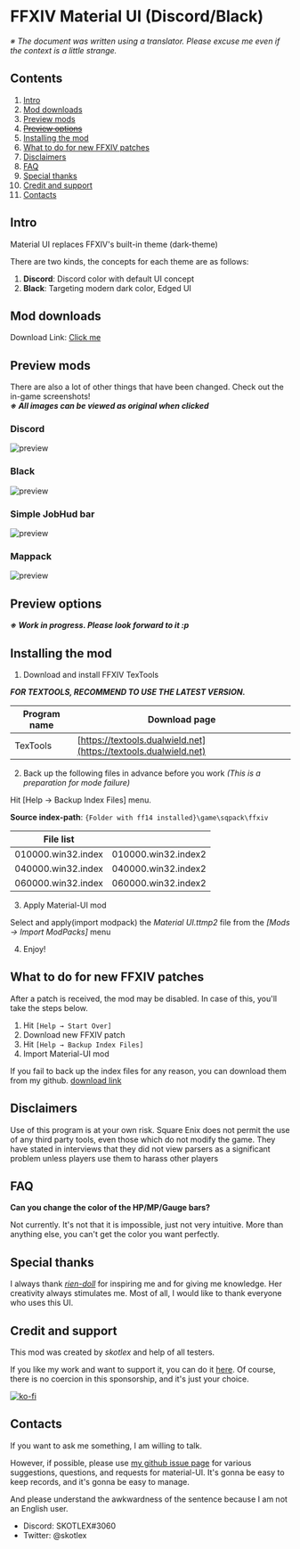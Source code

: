 # FFXIV Material UI (Discord/Black)

*※ The document was written using a translator. Please excuse me even if the context is a little strange.*

## Contents

1. [Intro](#intro)  
2. [Mod downloads](#mod-downloads)  
3. [Preview mods](#preview-mods)  
4. <s>[Preview options](#preview-options)</s>
5. [Installing the mod](#installing-the-mod)  
6. [What to do for new FFXIV patches](#what-to-do-for-new-ffxiv-patches)  
7. [Disclaimers](#disclaimers)  
8. [FAQ](#faq)  
9. [Special thanks](#special-thanks)  
10. [Credit and support](#credit-and-support)  
11. [Contacts](#contacts)


## Intro

Material UI replaces FFXIV's built-in theme (dark-theme)

There are two kinds, the concepts for each theme are as follows:

1. **Discord**: Discord color with default UI concept
2. **Black**: Targeting modern dark color, Edged UI

## Mod downloads

Download Link: [Click me](https://github.com/skotlex/ffxiv-material-ui/releases)

## Preview mods

There are also a lot of other things that have been changed. Check out the in-game screenshots!  
<b><i>※ All images can be viewed as original when clicked</i></b>

### Discord
![preview](https://github.com/skotlex/ffxiv-material-ui/blob/master/ModPacks/Resources/Preview/preview(discord).png)

### Black
![preview](https://github.com/skotlex/ffxiv-material-ui/blob/master/ModPacks/Resources/Preview/preview(black).png)

### Simple JobHud bar
![preview](https://github.com/skotlex/ffxiv-material-ui/blob/master/ModPacks/Resources/Preview/jobhud.png)

### Mappack
![preview](https://github.com/skotlex/ffxiv-material-ui/blob/master/ModPacks/Resources/Preview/mappack.png)

## Preview options

<b><i>※ Work in progress. Please look forward to it :p</i></b>

## Installing the mod

1. Download and install FFXIV TexTools

***FOR TEXTOOLS, RECOMMEND TO USE THE LATEST VERSION.***

| Program name  | Download page |
|---|---|
| TexTools | [https://textools.dualwield.net](https://textools.dualwield.net) |

2. Back up the following files in advance before you work *(This is a preparation for mode failure)*

Hit [Help → Backup Index Files] menu. 

**Source index-path**: `{Folder with ff14 installed}\game\sqpack\ffxiv`

| File list |   |
|---|---|
| 010000.win32.index | 010000.win32.index2 |
| 040000.win32.index | 040000.win32.index2 |
| 060000.win32.index | 060000.win32.index2 |

3. Apply Material-UI mod

Select and apply(import modpack) the *Material UI.ttmp2* file from the *[Mods → Import ModPacks]* menu

4. Enjoy!

## What to do for new FFXIV patches

After a patch is received, the mod may be disabled. In case of this, you'll take the steps below.

1. Hit `[Help → Start Over]`
2. Download new FFXIV patch
3. Hit `[Help → Backup Index Files]`
4. Import Material-UI mod

If you fail to back up the index files for any reason, you can download them from my github. [download link](https://github.com/skotlex/ffxiv-material-ui/tree/master/Discord/Index_Backups)

## Disclaimers

Use of this program is at your own risk. Square Enix does not permit the use of any third party tools, even those which do not modify the game. They have stated in interviews that they did not view parsers as a significant problem unless players use them to harass other players

## FAQ

**Can you change the color of the HP/MP/Gauge bars?**

Not currently. It's not that it is impossible, just not very intuitive. More than anything else, you can't get the color you want perfectly.

## Special thanks

I always thank [*rien-doll*](https://github.com/rien-doll/minimal-ui) for inspiring me and for giving me knowledge. Her creativity always stimulates me. Most of all, I would like to thank everyone who uses this UI.

## Credit and support

This mod was created by *skotlex* and help of all testers. 

If you like my work and want to support it, you can do it [here](https://ko-fi.com/skotlex). Of course, there is no coercion in this sponsorship, and it's just your choice.

[![ko-fi](https://www.ko-fi.com/img/githubbutton_sm.svg)](https://ko-fi.com/O4O8YTN7)

## Contacts

If you want to ask me something, I am willing to talk. 

However, if possible, please use [my github issue page](https://github.com/skotlex/ffxiv-material-ui/issues) for various suggestions, questions, and requests for material-UI. It's gonna be easy to keep records, and it's gonna be easy to manage.

And please understand the awkwardness of the sentence because I am not an English user.

* Discord: SKOTLEX#3060
* Twitter: @skotlex
